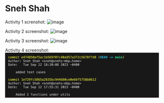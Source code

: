 # Sneh Shah

Activity 1 screnshot:
![image](https://github.com/snehshah09/ECE444-F2023-Assignment1/assets/52886440/6350b0ef-4451-4743-8e67-f4d5105541ee)

Activity 2 screenshot:
![image](https://github.com/snehshah09/ECE444-F2023-Assignment1/assets/52886440/5dc6bb94-3446-4112-9cb1-9b05d5b0f5fa)

Activity 3 screenshot:
![image](https://github.com/snehshah09/ECE444-F2023-Assignment1/assets/52886440/b315be7c-ba5c-4f75-bbc9-6c3f2efea877)

Activity 4 screenshot:
![Alt text](image.png)